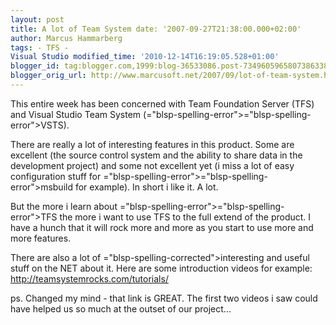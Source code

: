 ```yaml
---
layout: post
title: A lot of Team System date: '2007-09-27T21:38:00.000+02:00'
author: Marcus Hammarberg
tags: - TFS -
Visual Studio modified_time: '2010-12-14T16:19:05.528+01:00'
blogger_id: tag:blogger.com,1999:blog-36533086.post-7349605965807386338
blogger_orig_url: http://www.marcusoft.net/2007/09/lot-of-team-system.html
---
```


This <span
id="SPELLING_ERROR_0" class="blsp-spelling-corrected">entire</span> week
has been concerned with Team Foundation Server (<span
id="SPELLING_ERROR_1" class="blsp-spelling-error"><span
id="SPELLING_ERROR_0" class="blsp-spelling-error">TFS</span></span>) and
Visual Studio Team System (<span>="blsp-spelling-error"><span>="blsp-spelling-error">VSTS</span></span>).

There are really a lot of interesting features in this product. Some are
excellent (the source control system and the ability to share data in
the development project) and some not excellent yet (i miss a lot of
easy configuration stuff for <span>="blsp-spelling-error"><span>="blsp-spelling-error">msbuild</span></span> for example). In short
i like it. A lot.

But the more i learn about <span>="blsp-spelling-error"><span>="blsp-spelling-error">TFS</span></span> the more i want to use
<span id="SPELLING_ERROR_5" class="blsp-spelling-error"><span
id="SPELLING_ERROR_4" class="blsp-spelling-error">TFS</span></span> to
the full extend of the product. I have a hunch that it will rock more
and more as you start to use more and more features.

There are also a lot of <span>="blsp-spelling-corrected">interesting</span> and useful stuff on
the NET about it. Here are some introduction videos for example:
<http://teamsystemrocks.com/tutorials/>

<span id="SPELLING_ERROR_5" class="blsp-spelling-error">ps</span>.
Changed my mind - that link is GREAT. The first two videos i saw could
have helped us so much at the outset of our project...

